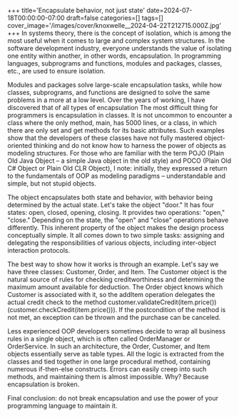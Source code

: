 +++
title='Encapsulate behavior, not just state'
date=2024-07-18T00:00:00-07:00
draft=false
categories=[]
tags=[]
cover_image='/images/cover/knoxwelle__2024-04-22T212715.000Z.jpg'
+++
In systems theory, there is the concept of isolation, which is among the most useful when it comes to large and complex system structures. 
In the software development industry, everyone understands the value of isolating one entity within another, in other words, encapsulation. In programming languages, subprograms and functions, modules and packages, classes, etc., are used to ensure isolation.

Modules and packages solve large-scale encapsulation tasks, while
how classes, subprograms, and functions are designed to solve the same problems in a more
at a low level. Over the years of working, I have discovered that of all types of encapsulation
The most difficult thing for programmers is encapsulation in classes. It is not uncommon to encounter a class where the only method, main, has 5000 lines, or a class,
in which there are only set and get methods for its basic attributes. Such
examples show that the developers of these classes have not fully mastered object-oriented thinking and do not know how to harness the power of objects as
modeling structures. For those who are familiar with the term POJO (Plain Old
Java Object – a simple Java object in the old style) and POCO (Plain Old C# Object or
Plain Old CLR Object), I note: initially, they expressed a return to the fundamentals of OOP
as modeling paradigms – understandable and simple, but not stupid objects.

The object encapsulates both state and behavior, with behavior being determined by the actual state. Let's take the object "door." It has four states: open, closed, opening, closing. It provides two operations: "open," "close." Depending on the state, the "open" and "close" operations behave differently. This inherent property of the object makes the design process conceptually simple. It all comes down to two simple tasks: assigning and delegating the responsibilities of various objects, including inter-object interaction protocols.

The best way to show how it works is through an example. Let's say we have three classes: Customer, Order, and Item. The Customer object is the natural source of rules for checking creditworthiness and determining the maximum amount available for deduction. The Order object knows which Customer is associated with it, so the addItem operation delegates the actual credit check to the method customer.validateCredit(item.price()) (customer.checkCredit(item.price())). If the postcondition of the method is not met, an exception can be thrown and the purchase can be canceled. 

Less experienced OOP developers sometimes decide to wrap all business rules in a single object, which is often called OrderManager or OrderService. In such an architecture, the Order, Customer, and Item objects essentially serve as table types. All the logic is extracted from the classes and tied together in one large procedural method, containing numerous if-then-else constructs. Errors can easily creep into such methods, and maintaining them is almost impossible. Why? Because encapsulation is broken.

Final conclusion: do not break encapsulation and use the power of your programming language to maintain it.